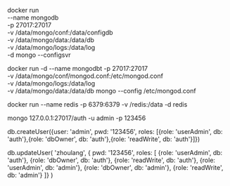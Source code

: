 docker run \
--name mongodb \
-p 27017:27017 \
-v /data/mongo/conf:/data/configdb \
-v /data/mongo/data:/data/db \
-v /data/mongo/logs:/data/log \
-d mongo --configsvr

docker run -d --name mongodbt -p 27017:27017 \
 -v /data/mongo/conf/mongod.conf:/etc/mongod.conf \
 -v /data/mongo/logs:/data/log \
 -v /data/mongo/data:/data/db mongo --config /etc/mongod.conf

docker run --name redis -p 6379:6379 -v /redis:/data -d redis

mongo 127.0.0.1:27017/auth -u admin -p 123456

db.createUser({user: 'admin', pwd: '123456', roles: [{role: 'userAdmin', db: 'auth'},{role: 'dbOwner', db: 'auth'},{role: 'readWrite', db: 'auth'}]})

db.updateUser(
'zhoulang',
{
pwd: '123456',
roles: [
{role: 'userAdmin', db: 'auth'},
{role: 'dbOwner', db: 'auth'},
{role: 'readWrite', db: 'auth'},
{role: 'userAdmin', db: 'admin'},
{role: 'dbOwner', db: 'admin'},
{role: 'readWrite', db: 'admin'}
]}
)

